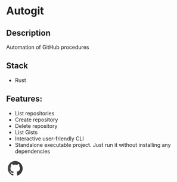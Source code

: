 # Autogit

## Description
Automation of GitHub procedures

## Stack
* Rust

## Features:

* List repositories
* Create repository
* Delete repository
* List Gists
* Interactive user-friendly CLI
* Standalone executable project. Just run it without installing any dependencies


[![](../../github-48.png "Repository")](https://github.com/costa86/autogit)